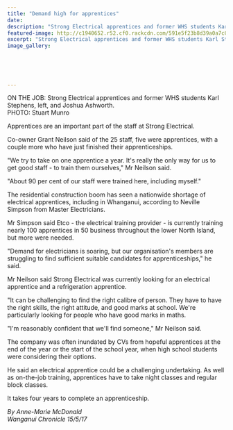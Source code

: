 ```yaml
---
title: "Demand high for apprentices"
date: 
description: "Strong Electrical apprentices and former WHS students Karl Stephens, left, and Joshua Ashworth..."
featured-image: http://c1940652.r52.cf0.rackcdn.com/591e5f23b8d39a0a7c000370/Joshua-Ashworth-more-electrians-needed-Chron-May-2017.jpg
excerpt: "Strong Electrical apprentices and former WHS students Karl Stephens, left, and Joshua Ashworth."
image_gallery:
    
    
    
    
    
---
```


<p><span>ON THE JOB: Strong Electrical apprentices and former WHS students Karl Stephens, left, and Joshua Ashworth. <br />PHOTO: Stuart Munro</span></p>
<p>Apprentices are an important part of the staff at Strong Electrical.</p>
<p>Co-owner Grant Neilson said of the 25 staff, five were apprentices, with a couple more who have just finished their apprenticeships.</p>
<p>"We try to take on one apprentice a year. It's really the only way for us to get good staff - to train them ourselves," Mr Neilson said.</p>
<p>"About 90 per cent of our staff were trained here, including myself."</p>
<p>The residential construction boom has seen a nationwide shortage of electrical apprentices, including in Whanganui, according to Neville Simpson from Master Electricians.</p>
<p>Mr Simpson said Etco - the electrical training provider - is currently training nearly 100 apprentices in 50 business throughout the lower North Island, but more were needed.</p>
<p>"Demand for electricians is soaring, but our organisation's members are struggling to find sufficient suitable candidates for apprenticeships," he said.</p>
<p>Mr Neilson said Strong Electrical was currently looking for an electrical apprentice and a refrigeration apprentice.</p>
<p>"It can be challenging to find the right calibre of person. They have to have the right skills, the right attitude, and good marks at school. We're particularly looking for people who have good marks in maths.</p>
<p>"I'm reasonably confident that we'll find someone," Mr Neilson said.</p>
<p>The company was often inundated by CVs from hopeful apprentices at the end of the year or the start of the school year, when high school students were considering their options.</p>
<p>He said an electrical apprentice could be a challenging undertaking. As well as on-the-job training, apprentices have to take night classes and regular block classes.</p>
<p>It takes four years to complete an apprenticeship.</p>
<p class="clear syndicator"><em>By Anne-Marie McDonald</em><br /><em>Wanganui Chronicle 15/5/17</em></p>

